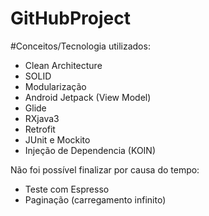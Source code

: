 # GitHubProject

#Conceitos/Tecnologia utilizados:

- Clean Architecture
- SOLID
- Modularização
- Android Jetpack (View Model)
- Glide
- RXjava3
- Retrofit
- JUnit e Mockito
- Injeção de Dependencia (KOIN)

Não foi possível finalizar por causa do tempo:
- Teste com Espresso
- Paginação (carregamento infinito)
